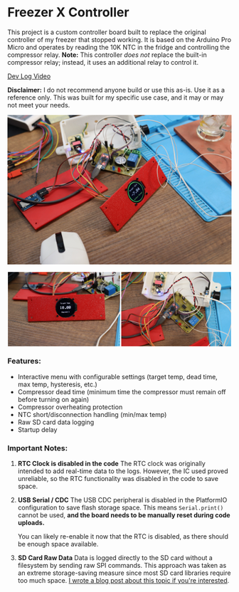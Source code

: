 # Freezer X Controller

This project is a custom controller board built to replace the original controller of my freezer that stopped working. It is based on the Arduino Pro Micro and operates by reading the 10K NTC in the fridge and controlling the compressor relay.
**Note:** This controller *does not* replace the built-in compressor relay; instead, it uses an additional relay to control it.

[Dev Log Video](https://www.youtube.com/watch?v=zM9pKCJK8DQ)

**Disclaimer:** I do not recommend anyone build or use this as-is. Use it as a reference only. This was built for my specific use case, and it may or may not meet your needs.

![Controller](images/freezer_1.jpg)

<div style="display: flex; flex-direction: row; justify-content: space-around">
    <img src="images/freezer_5.jpg" width="50%" />
    <img src="images/freezer_6.jpg" width="49%" />
</div>

### Features:
- Interactive menu with configurable settings (target temp, dead time, max temp, hysteresis, etc.)
- Compressor dead time (minimum time the compressor must remain off before turning on again)
- Compressor overheating protection
- NTC short/disconnection handling (min/max temp)
- Raw SD card data logging
- Startup delay

### Important Notes:
1. **RTC Clock is disabled in the code**
   The RTC clock was originally intended to add real-time data to the logs. However, the IC used proved unreliable, so the RTC functionality was disabled in the code to save space.

2. **USB Serial / CDC**
   The USB CDC peripheral is disabled in the PlatformIO configuration to save flash storage space. This means `Serial.print()` cannot be used, **and the board needs to be manually reset during code uploads.**

   You can likely re-enable it now that the RTC is disabled, as there should be enough space available.

3. **SD Card Raw Data**
   Data is logged directly to the SD card without a filesystem by sending raw SPI commands. This approach was taken as an extreme storage-saving measure since most SD card libraries require too much space.
   [I wrote a blog post about this topic if you're interested](https://yaseen.ly/writing-data-to-sdcards-without-a-filesystem-spi/).
